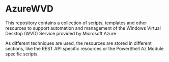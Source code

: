 # AzureWVD
This repository contains a collection of scripts, templates and other resources to support automation and management of the Windows Virtual Desktop (WVD) Service provided by Microsoft Azure

As different techniques are used, the resources are stored in different sections, like the REST API specific resources or the PowerShell Az Module specific scripts.

